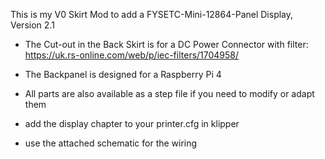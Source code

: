 This is my V0 Skirt Mod to add a FYSETC-Mini-12864-Panel Display, Version 2.1


- The Cut-out in the Back Skirt is for a DC Power Connector with filter:
https://uk.rs-online.com/web/p/iec-filters/1704958/

- The Backpanel is designed for a Raspberry Pi 4

- All parts are also available as a step file if you need to modify or adapt them

- add the display chapter to your printer.cfg in klipper

- use the attached schematic for the wiring
